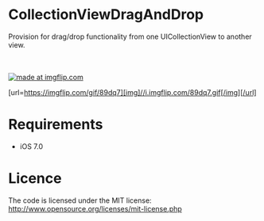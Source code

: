 CollectionViewDragAndDrop
=========================

Provision for drag/drop functionality from one UICollectionView to another view.


<br><br>
<a href="http://s30.postimg.org/mtcx91p1b/89dq7.gif"><img src="http://s30.postimg.org/mtcx91p1b/89dq7.gif" title="made at imgflip.com"/></a>
<br>

[url=https://imgflip.com/gif/89dq7][img]//i.imgflip.com/89dq7.gif[/img][/url]

Requirements
==============
- iOS 7.0

Licence
================
The code is licensed under the MIT license: http://www.opensource.org/licenses/mit-license.php
